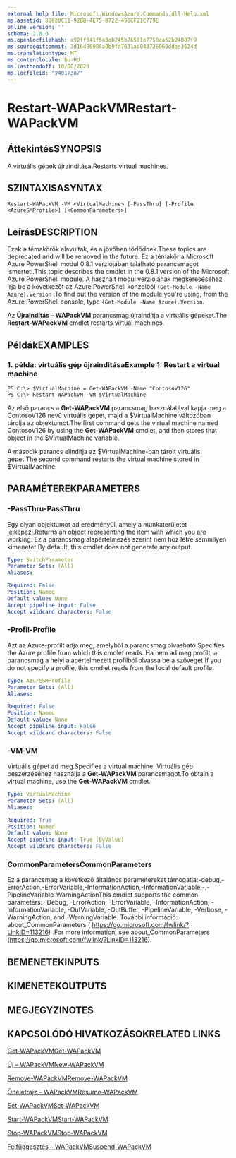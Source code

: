 ```yaml
---
external help file: Microsoft.WindowsAzure.Commands.dll-Help.xml
ms.assetid: 80820C11-92BB-4E75-8722-496CF21C779E
online version: ''
schema: 2.0.0
ms.openlocfilehash: a92ff041f5a3eb245b76501e7758ca62b24887f9
ms.sourcegitcommit: 3d16496984a0b9fd7631aa043726060ddae3624d
ms.translationtype: MT
ms.contentlocale: hu-HU
ms.lasthandoff: 10/08/2020
ms.locfileid: "94017387"
---
```

# <span data-ttu-id="290e6-101">Restart-WAPackVM</span><span class="sxs-lookup"><span data-stu-id="290e6-101">Restart-WAPackVM</span></span>

## <span data-ttu-id="290e6-102">Áttekintés</span><span class="sxs-lookup"><span data-stu-id="290e6-102">SYNOPSIS</span></span>
<span data-ttu-id="290e6-103">A virtuális gépek újraindítása.</span><span class="sxs-lookup"><span data-stu-id="290e6-103">Restarts virtual machines.</span></span>

## <span data-ttu-id="290e6-104">SZINTAXISA</span><span class="sxs-lookup"><span data-stu-id="290e6-104">SYNTAX</span></span>

```
Restart-WAPackVM -VM <VirtualMachine> [-PassThru] [-Profile <AzureSMProfile>] [<CommonParameters>]
```

## <span data-ttu-id="290e6-105">Leírás</span><span class="sxs-lookup"><span data-stu-id="290e6-105">DESCRIPTION</span></span>
<span data-ttu-id="290e6-106">Ezek a témakörök elavultak, és a jövőben törlődnek.</span><span class="sxs-lookup"><span data-stu-id="290e6-106">These topics are deprecated and will be removed in the future.</span></span>
<span data-ttu-id="290e6-107">Ez a témakör a Microsoft Azure PowerShell modul 0.8.1 verziójában található parancsmagot ismerteti.</span><span class="sxs-lookup"><span data-stu-id="290e6-107">This topic describes the cmdlet in the 0.8.1 version of the Microsoft Azure PowerShell module.</span></span>
<span data-ttu-id="290e6-108">A használt modul verziójának megkereséséhez írja be a következőt az Azure PowerShell konzolból `(Get-Module -Name Azure).Version` .</span><span class="sxs-lookup"><span data-stu-id="290e6-108">To find out the version of the module you're using, from the Azure PowerShell console, type `(Get-Module -Name Azure).Version`.</span></span>

<span data-ttu-id="290e6-109">Az **Újraindítás – WAPackVM** parancsmag újraindítja a virtuális gépeket.</span><span class="sxs-lookup"><span data-stu-id="290e6-109">The **Restart-WAPackVM** cmdlet restarts virtual machines.</span></span>

## <span data-ttu-id="290e6-110">Példák</span><span class="sxs-lookup"><span data-stu-id="290e6-110">EXAMPLES</span></span>

### <span data-ttu-id="290e6-111">1. példa: virtuális gép újraindítása</span><span class="sxs-lookup"><span data-stu-id="290e6-111">Example 1: Restart a virtual machine</span></span>
```
PS C:\> $VirtualMachine = Get-WAPackVM -Name "ContosoV126"
PS C:\> Restart-WAPackVM -VM $VirtualMachine
```

<span data-ttu-id="290e6-112">Az első parancs a **Get-WAPackVM** parancsmag használatával kapja meg a ContosoV126 nevű virtuális gépet, majd a $VirtualMachine változóban tárolja az objektumot.</span><span class="sxs-lookup"><span data-stu-id="290e6-112">The first command gets the virtual machine named ContosoV126 by using the **Get-WAPackVM** cmdlet, and then stores that object in the $VirtualMachine variable.</span></span>

<span data-ttu-id="290e6-113">A második parancs elindítja az $VirtualMachine-ban tárolt virtuális gépet.</span><span class="sxs-lookup"><span data-stu-id="290e6-113">The second command restarts the virtual machine stored in $VirtualMachine.</span></span>

## <span data-ttu-id="290e6-114">PARAMÉTEREK</span><span class="sxs-lookup"><span data-stu-id="290e6-114">PARAMETERS</span></span>

### <span data-ttu-id="290e6-115">-PassThru</span><span class="sxs-lookup"><span data-stu-id="290e6-115">-PassThru</span></span>
<span data-ttu-id="290e6-116">Egy olyan objektumot ad eredményül, amely a munkaterületet jelképezi.</span><span class="sxs-lookup"><span data-stu-id="290e6-116">Returns an object representing the item with which you are working.</span></span>
<span data-ttu-id="290e6-117">Ez a parancsmag alapértelmezés szerint nem hoz létre semmilyen kimenetet.</span><span class="sxs-lookup"><span data-stu-id="290e6-117">By default, this cmdlet does not generate any output.</span></span>

```yaml
Type: SwitchParameter
Parameter Sets: (All)
Aliases:

Required: False
Position: Named
Default value: None
Accept pipeline input: False
Accept wildcard characters: False
```

### <span data-ttu-id="290e6-118">-Profil</span><span class="sxs-lookup"><span data-stu-id="290e6-118">-Profile</span></span>
<span data-ttu-id="290e6-119">Azt az Azure-profilt adja meg, amelyből a parancsmag olvasható.</span><span class="sxs-lookup"><span data-stu-id="290e6-119">Specifies the Azure profile from which this cmdlet reads.</span></span>
<span data-ttu-id="290e6-120">Ha nem ad meg profilt, a parancsmag a helyi alapértelmezett profilból olvassa be a szöveget.</span><span class="sxs-lookup"><span data-stu-id="290e6-120">If you do not specify a profile, this cmdlet reads from the local default profile.</span></span>

```yaml
Type: AzureSMProfile
Parameter Sets: (All)
Aliases:

Required: False
Position: Named
Default value: None
Accept pipeline input: False
Accept wildcard characters: False
```

### <span data-ttu-id="290e6-121">-VM</span><span class="sxs-lookup"><span data-stu-id="290e6-121">-VM</span></span>
<span data-ttu-id="290e6-122">Virtuális gépet ad meg.</span><span class="sxs-lookup"><span data-stu-id="290e6-122">Specifies a virtual machine.</span></span>
<span data-ttu-id="290e6-123">Virtuális gép beszerzéséhez használja a **Get-WAPackVM** parancsmagot.</span><span class="sxs-lookup"><span data-stu-id="290e6-123">To obtain a virtual machine, use the **Get-WAPackVM** cmdlet.</span></span>

```yaml
Type: VirtualMachine
Parameter Sets: (All)
Aliases:

Required: True
Position: Named
Default value: None
Accept pipeline input: True (ByValue)
Accept wildcard characters: False
```

### <span data-ttu-id="290e6-124">CommonParameters</span><span class="sxs-lookup"><span data-stu-id="290e6-124">CommonParameters</span></span>
<span data-ttu-id="290e6-125">Ez a parancsmag a következő általános paramétereket támogatja:-debug,-ErrorAction,-ErrorVariable,-InformationAction,-InformationVariable,-,-PipelineVariable-WarningAction</span><span class="sxs-lookup"><span data-stu-id="290e6-125">This cmdlet supports the common parameters: -Debug, -ErrorAction, -ErrorVariable, -InformationAction, -InformationVariable, -OutVariable, -OutBuffer, -PipelineVariable, -Verbose, -WarningAction, and -WarningVariable.</span></span> <span data-ttu-id="290e6-126">További információ: about_CommonParameters ( https://go.microsoft.com/fwlink/?LinkID=113216) .</span><span class="sxs-lookup"><span data-stu-id="290e6-126">For more information, see about_CommonParameters (https://go.microsoft.com/fwlink/?LinkID=113216).</span></span>

## <span data-ttu-id="290e6-127">BEMENETEK</span><span class="sxs-lookup"><span data-stu-id="290e6-127">INPUTS</span></span>

## <span data-ttu-id="290e6-128">KIMENETEK</span><span class="sxs-lookup"><span data-stu-id="290e6-128">OUTPUTS</span></span>

## <span data-ttu-id="290e6-129">MEGJEGYZI</span><span class="sxs-lookup"><span data-stu-id="290e6-129">NOTES</span></span>

## <span data-ttu-id="290e6-130">KAPCSOLÓDÓ HIVATKOZÁSOK</span><span class="sxs-lookup"><span data-stu-id="290e6-130">RELATED LINKS</span></span>

[<span data-ttu-id="290e6-131">Get-WAPackVM</span><span class="sxs-lookup"><span data-stu-id="290e6-131">Get-WAPackVM</span></span>](./Get-WAPackVM.md)

[<span data-ttu-id="290e6-132">Új – WAPackVM</span><span class="sxs-lookup"><span data-stu-id="290e6-132">New-WAPackVM</span></span>](./New-WAPackVM.md)

[<span data-ttu-id="290e6-133">Remove-WAPackVM</span><span class="sxs-lookup"><span data-stu-id="290e6-133">Remove-WAPackVM</span></span>](./Remove-WAPackVM.md)

[<span data-ttu-id="290e6-134">Önéletrajz – WAPackVM</span><span class="sxs-lookup"><span data-stu-id="290e6-134">Resume-WAPackVM</span></span>](./Resume-WAPackVM.md)

[<span data-ttu-id="290e6-135">Set-WAPackVM</span><span class="sxs-lookup"><span data-stu-id="290e6-135">Set-WAPackVM</span></span>](./Set-WAPackVM.md)

[<span data-ttu-id="290e6-136">Start-WAPackVM</span><span class="sxs-lookup"><span data-stu-id="290e6-136">Start-WAPackVM</span></span>](./Start-WAPackVM.md)

[<span data-ttu-id="290e6-137">Stop-WAPackVM</span><span class="sxs-lookup"><span data-stu-id="290e6-137">Stop-WAPackVM</span></span>](./Stop-WAPackVM.md)

[<span data-ttu-id="290e6-138">Felfüggesztés – WAPackVM</span><span class="sxs-lookup"><span data-stu-id="290e6-138">Suspend-WAPackVM</span></span>](./Suspend-WAPackVM.md)


